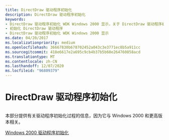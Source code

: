 ```yaml
---
title: DirectDraw 驱动程序初始化
description: DirectDraw 驱动程序初始化
keywords:
- DirectDraw 驱动程序初始化 WDK Windows 2000 显示，关于 DirectDraw 驱动程序初始化
- 初始化 DirectDraw 驱动程序
- DirectDraw 驱动程序初始化 WDK Windows 2000 显示
ms.date: 04/20/2017
ms.localizationpriority: medium
ms.openlocfilehash: 36667830b678702452a043c3e3771ec8b5a911cc
ms.sourcegitcommit: 418e6617e2a695c9cb4b37b5b60e264760858acd
ms.translationtype: MT
ms.contentlocale: zh-CN
ms.lasthandoff: 12/07/2020
ms.locfileid: "96809379"
---
```

# <a name="directdraw-driver-initialization"></a>DirectDraw 驱动程序初始化


## <span id="ddk_directdraw_driver_initialization_gg"></span><span id="DDK_DIRECTDRAW_DRIVER_INITIALIZATION_GG"></span>


本部分提供有关驱动程序初始化过程的信息，因为它与 Windows 2000 和更高版本相关。

[Windows 2000 驱动程序初始化](windows-2000-driver-initialization.md)

 

 





